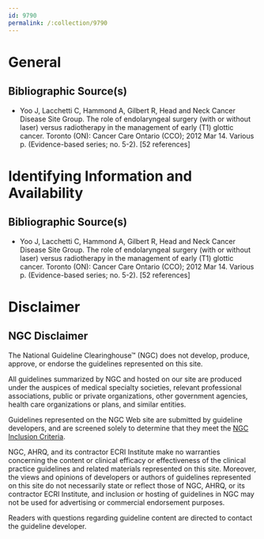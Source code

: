 ```yaml
---
id: 9790
permalink: /:collection/9790
---
```


# General

## Bibliographic Source(s)

- Yoo J, Lacchetti C, Hammond A, Gilbert R, Head and Neck Cancer Disease Site Group. The role of endolaryngeal surgery (with or without laser) versus radiotherapy in the management of early (T1) glottic cancer. Toronto (ON): Cancer Care Ontario (CCO); 2012 Mar 14. Various p. (Evidence-based series; no. 5-2). [52 references]

# Identifying Information and Availability

## Bibliographic Source(s)

- Yoo J, Lacchetti C, Hammond A, Gilbert R, Head and Neck Cancer Disease Site Group. The role of endolaryngeal surgery (with or without laser) versus radiotherapy in the management of early (T1) glottic cancer. Toronto (ON): Cancer Care Ontario (CCO); 2012 Mar 14. Various p. (Evidence-based series; no. 5-2). [52 references]

# Disclaimer

## NGC Disclaimer

The National Guideline Clearinghouse™ (NGC) does not develop, produce, approve, or endorse the guidelines represented on this site.

All guidelines summarized by NGC and hosted on our site are produced under the auspices of medical specialty societies, relevant professional associations, public or private organizations, other government agencies, health care organizations or plans, and similar entities.

Guidelines represented on the NGC Web site are submitted by guideline developers, and are screened solely to determine that they meet the [NGC Inclusion Criteria](/help-and-about/summaries/inclusion-criteria).

NGC, AHRQ, and its contractor ECRI Institute make no warranties concerning the content or clinical efficacy or effectiveness of the clinical practice guidelines and related materials represented on this site. Moreover, the views and opinions of developers or authors of guidelines represented on this site do not necessarily state or reflect those of NGC, AHRQ, or its contractor ECRI Institute, and inclusion or hosting of guidelines in NGC may not be used for advertising or commercial endorsement purposes.

Readers with questions regarding guideline content are directed to contact the guideline developer.

